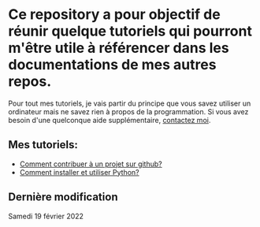 # Ce repository a pour objectif de réunir quelque tutoriels qui pourront m'être utile à référencer dans les documentations de mes autres repos.

Pour tout mes tutoriels, je vais partir du principe que vous savez utiliser un ordinateur mais ne savez rien à propos de la programmation. Si vous avez besoin d'une quelconque aide supplémentaire, [contactez moi](https://github.com/reza0310).

## Mes tutoriels:
- [Comment contribuer à un projet sur github?](https://github.com/reza0310/Tutorials/blob/contribute/README.fr.md)
- [Comment installer et utiliser Python?](https://github.com/reza0310/Tutorials/blob/python/README.fr.md)

## Dernière modification
Samedi 19 février 2022
